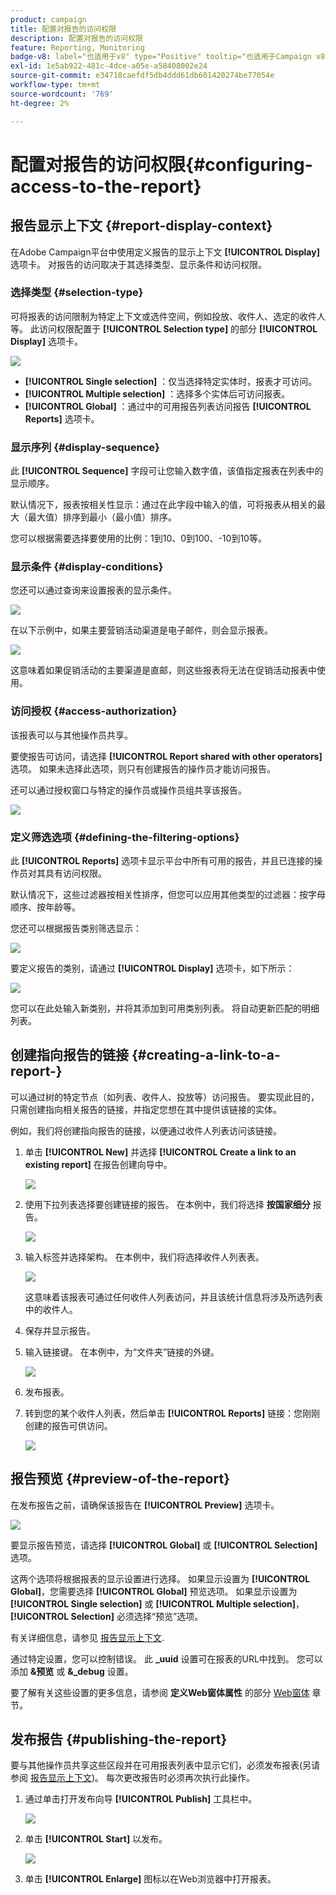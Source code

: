 ```yaml
---
product: campaign
title: 配置对报告的访问权限
description: 配置对报告的访问权限
feature: Reporting, Monitoring
badge-v8: label="也适用于v8" type="Positive" tooltip="也适用于Campaign v8"
exl-id: 1e5ab922-481c-4dce-a05e-a58408002e24
source-git-commit: e34718caefdf5db4ddd61db601420274be77054e
workflow-type: tm+mt
source-wordcount: '769'
ht-degree: 2%

---
```


# 配置对报告的访问权限{#configuring-access-to-the-report}



## 报告显示上下文 {#report-display-context}

在Adobe Campaign平台中使用定义报告的显示上下文 **[!UICONTROL Display]** 选项卡。 对报告的访问取决于其选择类型、显示条件和访问权限。

### 选择类型 {#selection-type}

可将报表的访问限制为特定上下文或选件空间，例如投放、收件人、选定的收件人等。 此访问权限配置于 **[!UICONTROL Selection type]** 的部分 **[!UICONTROL Display]** 选项卡。

![](assets/s_ncs_advuser_report_visibility_4.png)

* **[!UICONTROL Single selection]** ：仅当选择特定实体时，报表才可访问。
* **[!UICONTROL Multiple selection]** ：选择多个实体后可访问报表。
* **[!UICONTROL Global]** ：通过中的可用报告列表访问报告 **[!UICONTROL Reports]** 选项卡。

### 显示序列  {#display-sequence}

此 **[!UICONTROL Sequence]** 字段可让您输入数字值，该值指定报表在列表中的显示顺序。

默认情况下，报表按相关性显示：通过在此字段中输入的值，可将报表从相关的最大（最大值）排序到最小（最小值）排序。

您可以根据需要选择要使用的比例：1到10、0到100、-10到10等。

### 显示条件 {#display-conditions}

您还可以通过查询来设置报表的显示条件。

![](assets/s_ncs_advuser_report_visibility_5.png)

在以下示例中，如果主要营销活动渠道是电子邮件，则会显示报表。

![](assets/s_ncs_advuser_report_visibility_6.png)

这意味着如果促销活动的主要渠道是直邮，则这些报表将无法在促销活动报表中使用。

### 访问授权 {#access-authorization}

该报表可以与其他操作员共享。

要使报告可访问，请选择 **[!UICONTROL Report shared with other operators]** 选项。 如果未选择此选项，则只有创建报告的操作员才能访问报告。

还可以通过授权窗口与特定的操作员或操作员组共享该报告。

![](assets/s_ncs_advuser_report_visibility_8.png)

### 定义筛选选项 {#defining-the-filtering-options}

此 **[!UICONTROL Reports]** 选项卡显示平台中所有可用的报告，并且已连接的操作员对其具有访问权限。

默认情况下，这些过滤器按相关性排序，但您可以应用其他类型的过滤器：按字母顺序、按年龄等。

您还可以根据报告类别筛选显示：

![](assets/report_ovv_select_type.png)

要定义报告的类别，请通过 **[!UICONTROL Display]** 选项卡，如下所示：

![](assets/report_select_category.png)

您可以在此处输入新类别，并将其添加到可用类别列表。 将自动更新匹配的明细列表。

## 创建指向报告的链接 {#creating-a-link-to-a-report-}

可以通过树的特定节点（如列表、收件人、投放等）访问报告。 要实现此目的，只需创建指向相关报告的链接，并指定您想在其中提供该链接的实体。

例如，我们将创建指向报告的链接，以便通过收件人列表访问该链接。

1. 单击 **[!UICONTROL New]** 并选择 **[!UICONTROL Create a link to an existing report]** 在报告创建向导中。

   ![](assets/s_ncs_advuser_report_wizard_link_01.png)

1. 使用下拉列表选择要创建链接的报告。 在本例中，我们将选择 **按国家细分** 报告。

   ![](assets/s_ncs_advuser_report_wizard_link_02.png)

1. 输入标签并选择架构。 在本例中，我们将选择收件人列表表。

   ![](assets/s_ncs_advuser_report_wizard_link_03.png)

   这意味着该报表可通过任何收件人列表访问，并且该统计信息将涉及所选列表中的收件人。

1. 保存并显示报告。
1. 输入链接键。 在本例中，为“文件夹”链接的外键。

   ![](assets/s_ncs_advuser_report_wizard_link_04.png)

1. 发布报表。
1. 转到您的某个收件人列表，然后单击 **[!UICONTROL Reports]** 链接：您刚刚创建的报告可供访问。

   ![](assets/s_ncs_advuser_report_wizard_link_05.png)

## 报告预览 {#preview-of-the-report}

在发布报告之前，请确保该报告在 **[!UICONTROL Preview]** 选项卡。

![](assets/s_ncs_advuser_report_preview_01.png)

要显示报告预览，请选择 **[!UICONTROL Global]** 或 **[!UICONTROL Selection]** 选项。

这两个选项将根据报表的显示设置进行选择。 如果显示设置为 **[!UICONTROL Global]**，您需要选择 **[!UICONTROL Global]** 预览选项。 如果显示设置为 **[!UICONTROL Single selection]** 或 **[!UICONTROL Multiple selection]**， **[!UICONTROL Selection]** 必须选择“预览”选项。

有关详细信息，请参见 [报告显示上下文](#report-display-context).

通过特定设置，您可以控制错误。 此 **_uuid** 设置可在报表的URL中找到。 您可以添加 **&amp;预览** 或 **&amp;_debug** 设置。

要了解有关这些设置的更多信息，请参阅 **定义Web窗体属性** 的部分 [Web窗体](../../web/using/about-web-forms.md) 章节。

## 发布报告 {#publishing-the-report}

要与其他操作员共享这些区段并在可用报表列表中显示它们，必须发布报表(另请参阅 [报告显示上下文](#report-display-context))。 每次更改报告时必须再次执行此操作。

1. 通过单击打开发布向导 **[!UICONTROL Publish]** 工具栏中。

   ![](assets/s_ncs_advuser_report_publish_01.png)

1. 单击 **[!UICONTROL Start]** 以发布。

   ![](assets/s_ncs_advuser_report_publish_02.png)

1. 单击 **[!UICONTROL Enlarge]** 图标以在Web浏览器中打开报表。
